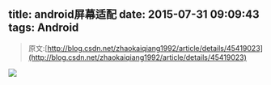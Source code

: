 title: android屏幕适配
date: 2015-07-31 09:09:43
tags: Android
---
>原文:[http://blog.csdn.net/zhaokaiqiang1992/article/details/45419023](http://blog.csdn.net/zhaokaiqiang1992/article/details/45419023)

![](http://img1.gtimg.com/tech/pics/hv1/135/67/1688/109779420.png)

<!--more -->

